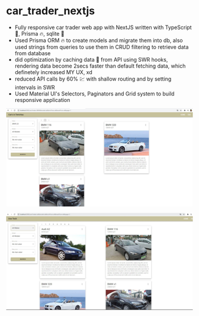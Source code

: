 # car_trader_nextjs
 * Fully responsive car trader web app with NextJS written with TypeScript :cop:, Prisma :fire:, sqlite :bookmark_tabs:
 * Used Prisma ORM :fire: to create models and migrate them into db, also used strings from queries to use them in CRUD filtering to retrieve data from database
 * did optimization by caching data :open_file_folder: from API using SWR hooks, rendering data become 2secs faster than default fetching data, which definetely increased MY UX, xd
 * reduced API calls by 60% :chart: with shallow routing and by setting intervals in SWR
 * Used Material UI's Selectors, Paginators and Grid system to build responsive application

![Alt text](demo.jpg?raw=true "d1")

![Alt text](demo2.jpg?raw=true "d2")

